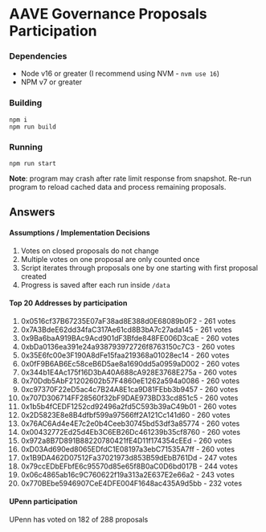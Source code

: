 # AAVE Governance Proposals Participation

### Dependencies

- Node v16 or greater (I recommend using NVM - `nvm use 16`)
- NPM v7 or greater

### Building

```
npm i
npm run build
```

### Running

```
npm run start
```

**Note**: program may crash after rate limit response from snapshot. Re-run program to reload cached data and process remaining proposals.

## Answers

#### Assumptions / Implementation Decisions

1. Votes on closed proposals do not change
2. Multiple votes on one proposal are only counted once
3. Script iterates through proposals one by one starting with first proposal created
4. Progress is saved after each run inside `/data`

#### Top 20 Addresses by participation

1. 0x0516cf37B67235E07aF38ad8E388d0E68089b0F2 - 261 votes
2. 0x7A3BdeE62dd34faC317Ae61cd8B3bA7c27ada145 - 261 votes
3. 0x9Ba6baA919BAc9Acd901dF3Bfde848FE006D3caE - 260 votes
4. 0xbDa0136ea391e24a938793972726f8763150c7C3 - 260 votes
5. 0x35E6fc00e3F190A8dFe15faa219368a01028ec14 - 260 votes
6. 0x0fF9B6AB6Ec58ceB6D5ae8a1690dd5a0959aD002 - 260 votes
7. 0x344b1E4Ac175f16D3bA40A688cA928E3768E275a - 260 votes
8. 0x70Ddb5AbF21202602b57F4860eE1262a594a0086 - 260 votes
9. 0xc97370F22eD5ac4c7B24A8E1ca9D81FEbb3b9457 - 260 votes
10. 0x707D306714FF28560f32bF9DAE973BD33cd851c5 - 260 votes
11. 0x1b5b4fCEDF1252cd92496a2fd5C593b39aC49b01 - 260 votes
12. 0x2D5823E8e8B4dfbf599a97566ff2A121Cc141d60 - 260 votes
13. 0x76AC6Ad4e4E7c2e0b4Ceeb30745bd53df3a85774 - 260 votes
14. 0x00432772Ed25d4Eb3C6EB26Dc461239b35cf8760 - 260 votes
15. 0x972a8B7D891B88220780421fE4D11f174354cEEd - 260 votes
16. 0xD03Ad690ed8065EDfdC1E08197a3ebC71535A7ff - 260 votes
17. 0x1B9DA462D07512Fa37021973d853B59dEbB761Dd - 247 votes
18. 0x79ccEDbEFbfE6c95570d85e65f8B0aC0D6bd017B - 244 votes
19. 0x06c4865ab16c9C760622f19a313a2E637E2e66a2 - 243 votes
20. 0x770BEbe5946907CeE4DFE004F1648ac435A9d5bb - 232 votes

#### UPenn participation

UPenn has voted on 182 of 288 proposals
